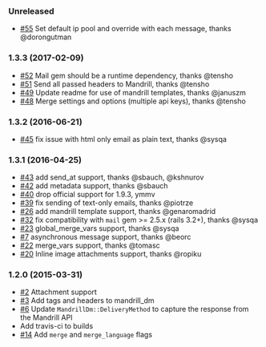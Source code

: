 ### Unreleased

- [#55](https://github.com/spovich/mandrill_dm/pull/55) Set default ip pool and override with each message, thanks @dorongutman

### 1.3.3 (2017-02-09)

- [#52](https://github.com/spovich/mandrill_dm/pull/52) Mail gem should be a runtime dependency, thanks @tensho
- [#51](https://github.com/spovich/mandrill_dm/pull/51) Send all passed headers to Mandrill, thanks @tensho
- [#49](https://github.com/spovich/mandrill_dm/pull/49) Update readme for use of mandrill templates, thanks @januszm
- [#48](https://github.com/spovich/mandrill_dm/pull/48) Merge settings and options (multiple api keys), thanks @tensho

### 1.3.2 (2016-06-21)

- [#45](https://github.com/spovich/mandrill_dm/pull/45) fix issue with html only email as plain text, thanks @sysqa

### 1.3.1 (2016-04-25)

- [#43](https://github.com/spovich/mandrill_dm/pull/43) add send_at support, thanks @sbauch, @kshnurov
- [#42](https://github.com/spovich/mandrill_dm/pull/42) add metadata support, thanks @sbauch
- [#40](https://github.com/spovich/mandrill_dm/pull/40) drop official support for 1.9.3, ymmv
- [#39](https://github.com/spovich/mandrill_dm/pull/39) fix sending of text-only emails, thanks @piotrze
- [#26](https://github.com/spovich/mandrill_dm/pull/26) add mandrill template support, thanks @genaromadrid
- [#32](https://github.com/spovich/mandrill_dm/pull/32) fix compatibility with `mail` gem >= 2.5.x (rails 3.2+), thanks @sysqa
- [#23](https://github.com/spovich/mandrill_dm/pull/23) global_merge_vars support, thanks @sysqa
- [#7](https://github.com/spovich/mandrill_dm/pull/7) asynchronous message support, thanks @beorc
- [#22](https://github.com/spovich/mandrill_dm/pull/22) merge_vars support, thanks @tomasc
- [#20](https://github.com/spovich/mandrill_dm/pull/20) Inline image attachments support, thanks @ropiku

### 1.2.0 (2015-03-31)

 - [#2](https://github.com/spovich/mandrill_dm/pull/2) Attachment support
 - [#3](https://github.com/spovich/mandrill_dm/pull/3) Add tags and headers to mandrill_dm
 - [#6](https://github.com/spovich/mandrill_dm/pull/6) Update `MandrillDm::DeliveryMethod` to capture the response from the Mandrill API
 - Add travis-ci to builds
 - [#14](https://github.com/spovich/mandrill_dm/pull/14) Add `merge` and `merge_language` flags
